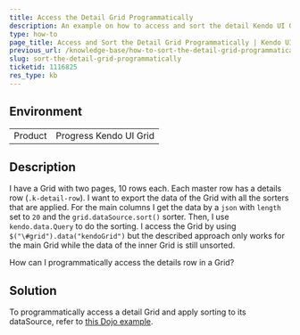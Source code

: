 ```yaml
---
title: Access the Detail Grid Programmatically
description: An example on how to access and sort the detail Kendo UI Grid programmatically.
type: how-to
page_title: Access and Sort the Detail Grid Programmatically | Kendo UI Grid for jQuery
previous_url: /knowledge-base/how-to-sort-the-detail-grid-programmatically
slug: sort-the-detail-grid-programmatically
ticketid: 1116825
res_type: kb
---
```


## Environment

<table>
 <tr>
  <td>Product</td>
  <td>Progress Kendo UI Grid</td>
 </tr>
</table>

## Description

I have a Grid with two pages, 10 rows each. Each master row has a details row (`.k-detail-row`). I want to export the data of the Grid with all the sorters that are applied. For the main columns I get the data by a `json` with `length` set to `20` and the `grid.dataSource.sort()` sorter. Then, I use `kendo.data.Query` to do the sorting. I access the Grid by using `$("\#grid").data("kendoGrid")` but the described approach only works for the main Grid while the data of the inner Grid is still unsorted.

How can I programmatically access the details row in a Grid?

## Solution

To programmatically access a detail Grid and apply sorting to its dataSource, refer to [this Dojo example](https://dojo.telerik.com/iSAKi).
